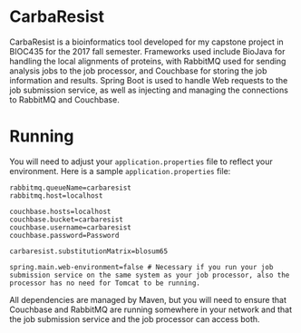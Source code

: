 # CarbaResist

CarbaResist is a bioinformatics tool developed for my capstone project in BIOC435 for the 2017 fall semester. Frameworks used include BioJava for handling the local alignments of proteins, with RabbitMQ used for sending analysis jobs to the job processor, and Couchbase for storing the job information and results. Spring Boot is used to handle Web requests to the job submission service, as well as injecting and managing the connections to RabbitMQ and Couchbase.

# Running

You will need to adjust your `application.properties` file to reflect your environment. Here is a sample `application.properties` file:

    rabbitmq.queueName=carbaresist
    rabbitmq.host=localhost
    
    couchbase.hosts=localhost
    couchbase.bucket=carbaresist
    couchbase.username=carbaresist
    couchbase.password=Password

    carbaresist.substitutionMatrix=blosum65

    spring.main.web-environment=false # Necessary if you run your job submission service on the same system as your job processor, also the processor has no need for Tomcat to be running.
    
All dependencies are managed by Maven, but you will need to ensure that Couchbase and RabbitMQ are running somewhere in your network and that the job submission service and the job processor can access both.
